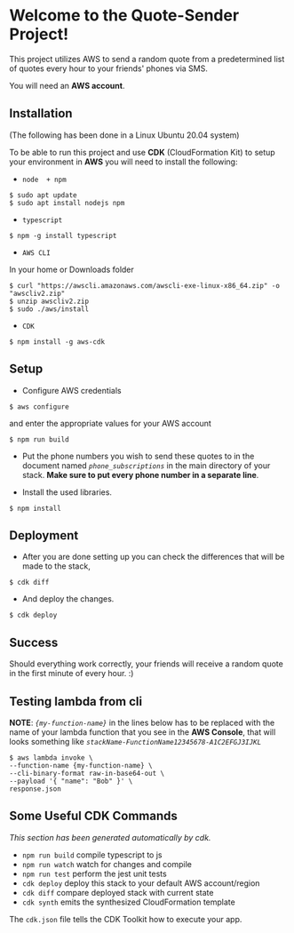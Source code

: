 # Welcome to the Quote-Sender Project!

This project utilizes AWS to send a random quote from a predetermined list of quotes every hour to your friends' phones via SMS. 

You will need an **AWS account**. 

## Installation

(The following has been done in a Linux Ubuntu 20.04 system)

To be able to run this project and use **CDK** (CloudFormation Kit) to setup your environment in **AWS** you will need to install the following:

 * `node  + npm`

```
$ sudo apt update
$ sudo apt install nodejs npm
```

 * `typescript`

 ```
$ npm -g install typescript
 ```

 * `AWS CLI`
 
In your home or Downloads folder

```
$ curl "https://awscli.amazonaws.com/awscli-exe-linux-x86_64.zip" -o "awscliv2.zip"
$ unzip awscliv2.zip
$ sudo ./aws/install
```

 * `CDK`

```
$ npm install -g aws-cdk
```
## Setup

 * Configure AWS credentials

```
$ aws configure
```
and enter the appropriate values for your AWS account

```
$ npm run build
```

 * Put the phone numbers you wish to send these quotes to in the document named *`phone_subscriptions`* in the main directory of your stack. **Make sure to put every phone number in a separate line**.

 * Install the used libraries.
```
$ npm install
```

## Deployment

 * After you are done setting up you can check the differences that will be made to the stack,
```
$ cdk diff
```
 * And deploy the changes.
```
$ cdk deploy
```
## Success

Should everything work correctly, your friends will receive a random quote in the first minute of every hour. :)

## Testing lambda from cli

**NOTE**: *`{my-function-name}`* in the lines below has to be replaced with the name of your lambda function that you see in the **AWS Console**, that will looks something like *`stackName-FunctionName12345678-A1C2EFGJ3IJKL`*

 ```
$ aws lambda invoke \
--function-name {my-function-name} \
--cli-binary-format raw-in-base64-out \
--payload '{ "name": "Bob" }' \
response.json
 ```

## Some Useful CDK Commands

*This section has been generated automatically by cdk.*

 * `npm run build`   compile typescript to js
 * `npm run watch`   watch for changes and compile
 * `npm run test`    perform the jest unit tests
 * `cdk deploy`      deploy this stack to your default AWS account/region
 * `cdk diff`        compare deployed stack with current state
 * `cdk synth`       emits the synthesized CloudFormation template
 
The `cdk.json` file tells the CDK Toolkit how to execute your app.
